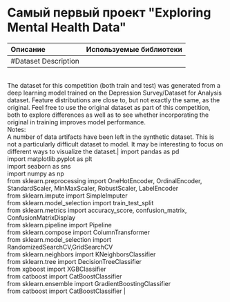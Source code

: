 # Самый первый проект "Exploring Mental Health Data"

| Описание | Используемые библиотеки | 
| :---------------------- | :---------------------- |
| #Dataset Description
</br>The dataset for this competition (both train and test) was generated from a deep learning model trained on the Depression Survey/Dataset for Analysis dataset. Feature distributions are close to, but not exactly the same, as the original. Feel free to use the original dataset as part of this competition, both to explore differences as well as to see whether incorporating the original in training improves model performance.
</br>Notes:
</br>A number of data artifacts have been left in the synthetic dataset.
This is not a particularly difficult dataset to model. It may be interesting to focus on different ways to visualize the dataset.| import pandas as pd </br>import matplotlib.pyplot as plt </br>import seaborn as sns </br>import numpy as np </br>from sklearn.preprocessing import OneHotEncoder, OrdinalEncoder, StandardScaler, MinMaxScaler, RobustScaler, LabelEncoder </br> from sklearn.impute import SimpleImputer </br>from sklearn.model_selection import train_test_split </br>from sklearn.metrics import accuracy_score, confusion_matrix, ConfusionMatrixDisplay </br> from sklearn.pipeline import Pipeline </br>from sklearn.compose import ColumnTransformer </br>from sklearn.model_selection import </br>RandomizedSearchCV,GridSearchCV </br>from sklearn.neighbors import KNeighborsClassifier </br>from sklearn.tree import DecisionTreeClassifier </br>from xgboost import XGBClassifier </br>from catboost import CatBoostClassifier </br>from sklearn.ensemble import GradientBoostingClassifier </br>from catboost import CatBoostClassifier | 

